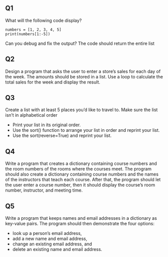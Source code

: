 ## Q1

What will the following code display?

```
numbers = [1, 2, 3, 4, 5]
print(numbers[1:-5])
```
Can you debug and fix the output? The code should return the entire list

## Q2

Design a program that asks the user to enter a store’s sales for each day of the
week. The amounts should be stored in a list. Use a loop to calculate the total sales for
the week and display the result.


## Q3

Create a list with at least 5 places you’d like to travel to. Make sure the list isn’t in
alphabetical order

- Print your list in its original order.
- Use the sort() function to arrange your list in order and reprint your list.
-  Use the sort(reverse=True) and reprint your list.

## Q4
Write a program that creates a dictionary containing course numbers and the room
numbers of the rooms where the courses meet. The program should also create a
dictionary containing course numbers and the names of the instructors that teach each
course. After that, the program should let the user enter a course number, then it should
display the course’s room number, instructor, and meeting time.

## Q5

Write a program that keeps names and email addresses in a dictionary as
key-value pairs. The program should then demonstrate the four options:
- look up a person’s email address,
- add a new name and email address,
- change an existing email address, and
- delete an existing name and email address.
